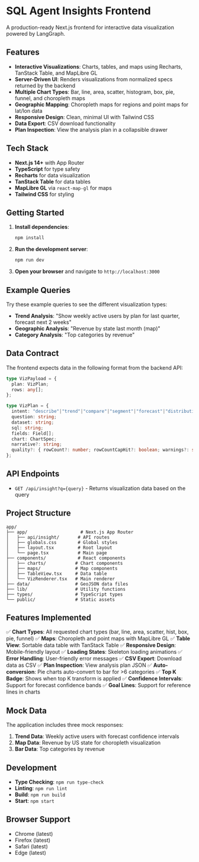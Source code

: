 # SQL Agent Insights Frontend

A production-ready Next.js frontend for interactive data visualization powered by LangGraph.

## Features

- **Interactive Visualizations**: Charts, tables, and maps using Recharts, TanStack Table, and MapLibre GL
- **Server-Driven UI**: Renders visualizations from normalized specs returned by the backend
- **Multiple Chart Types**: Bar, line, area, scatter, histogram, box, pie, funnel, and choropleth maps
- **Geographic Mapping**: Choropleth maps for regions and point maps for lat/lon data
- **Responsive Design**: Clean, minimal UI with Tailwind CSS
- **Data Export**: CSV download functionality
- **Plan Inspection**: View the analysis plan in a collapsible drawer

## Tech Stack

- **Next.js 14+** with App Router
- **TypeScript** for type safety
- **Recharts** for data visualization
- **TanStack Table** for data tables
- **MapLibre GL** via `react-map-gl` for maps
- **Tailwind CSS** for styling

## Getting Started

1. **Install dependencies**:
   ```bash
   npm install
   ```

2. **Run the development server**:
   ```bash
   npm run dev
   ```

3. **Open your browser** and navigate to `http://localhost:3000`

## Example Queries

Try these example queries to see the different visualization types:

- **Trend Analysis**: "Show weekly active users by plan for last quarter, forecast next 2 weeks"
- **Geographic Analysis**: "Revenue by state last month (map)"
- **Category Analysis**: "Top categories by revenue"

## Data Contract

The frontend expects data in the following format from the backend API:

```typescript
type VizPayload = {
  plan: VizPlan;
  rows: any[];
};

type VizPlan = {
  intent: "describe"|"trend"|"compare"|"segment"|"forecast"|"distribution"|"map"|"funnel";
  question: string;
  dataset: string;
  sql: string;
  fields: Field[];
  chart: ChartSpec;
  narrative?: string;
  quality?: { rowCount?: number; rowCountCapHit?: boolean; warnings?: string[] };
};
```

## API Endpoints

- `GET /api/insight?q={query}` - Returns visualization data based on the query

## Project Structure

```
app/
├── app/                    # Next.js App Router
│   ├── api/insight/       # API routes
│   ├── globals.css        # Global styles
│   ├── layout.tsx         # Root layout
│   └── page.tsx           # Main page
├── components/            # React components
│   ├── charts/           # Chart components
│   ├── maps/             # Map components
│   ├── TableView.tsx     # Data table
│   └── VizRenderer.tsx   # Main renderer
├── data/                 # GeoJSON data files
├── lib/                  # Utility functions
├── types/                # TypeScript types
└── public/               # Static assets
```

## Features Implemented

✅ **Chart Types**: All requested chart types (bar, line, area, scatter, hist, box, pie, funnel)
✅ **Maps**: Choropleth and point maps with MapLibre GL
✅ **Table View**: Sortable data table with TanStack Table
✅ **Responsive Design**: Mobile-friendly layout
✅ **Loading States**: Skeleton loading animations
✅ **Error Handling**: User-friendly error messages
✅ **CSV Export**: Download data as CSV
✅ **Plan Inspection**: View analysis plan JSON
✅ **Auto-conversion**: Pie charts auto-convert to bar for >6 categories
✅ **Top K Badge**: Shows when top K transform is applied
✅ **Confidence Intervals**: Support for forecast confidence bands
✅ **Goal Lines**: Support for reference lines in charts

## Mock Data

The application includes three mock responses:

1. **Trend Data**: Weekly active users with forecast confidence intervals
2. **Map Data**: Revenue by US state for choropleth visualization
3. **Bar Data**: Top categories by revenue

## Development

- **Type Checking**: `npm run type-check`
- **Linting**: `npm run lint`
- **Build**: `npm run build`
- **Start**: `npm start`

## Browser Support

- Chrome (latest)
- Firefox (latest)
- Safari (latest)
- Edge (latest)